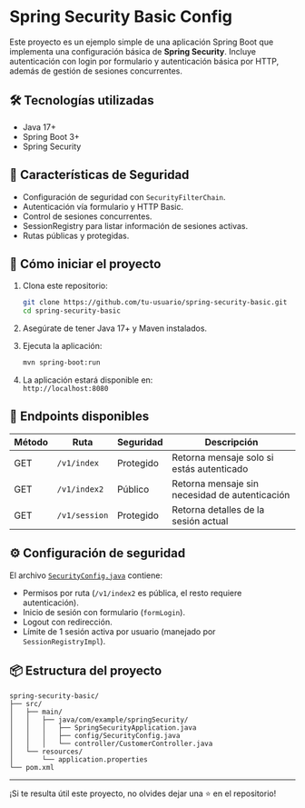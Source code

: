 # Spring Security Basic Config

Este proyecto es un ejemplo simple de una aplicación Spring Boot que implementa una configuración básica de **Spring Security**. Incluye autenticación con login por formulario y autenticación básica por HTTP, además de gestión de sesiones concurrentes.

## 🛠 Tecnologías utilizadas

- Java 17+
- Spring Boot 3+
- Spring Security

## 🔐 Características de Seguridad

- Configuración de seguridad con `SecurityFilterChain`.
- Autenticación vía formulario y HTTP Basic.
- Control de sesiones concurrentes.
- SessionRegistry para listar información de sesiones activas.
- Rutas públicas y protegidas.

## 🚀 Cómo iniciar el proyecto

1. Clona este repositorio:
   ```bash
   git clone https://github.com/tu-usuario/spring-security-basic.git
   cd spring-security-basic
   ```

2. Asegúrate de tener Java 17+ y Maven instalados.

3. Ejecuta la aplicación:
   ```bash
   mvn spring-boot:run
   ```

4. La aplicación estará disponible en:  
   `http://localhost:8080`

## 🔎 Endpoints disponibles

| Método | Ruta           | Seguridad      | Descripción                                     |
|--------|----------------|----------------|-------------------------------------------------|
| GET    | `/v1/index`    | Protegido      | Retorna mensaje solo si estás autenticado       |
| GET    | `/v1/index2`   | Público        | Retorna mensaje sin necesidad de autenticación  |
| GET    | `/v1/session`  | Protegido      | Retorna detalles de la sesión actual            |

## ⚙️ Configuración de seguridad

El archivo [`SecurityConfig.java`](src/main/java/com/example/springSecurity/config/SecurityConfig.java) contiene:

- Permisos por ruta (`/v1/index2` es pública, el resto requiere autenticación).
- Inicio de sesión con formulario (`formLogin`).
- Logout con redirección.
- Límite de 1 sesión activa por usuario (manejado por `SessionRegistryImpl`).

## 📦 Estructura del proyecto

```
spring-security-basic/
├── src/
│   ├── main/
│   │   ├── java/com/example/springSecurity/
│   │   │   ├── SpringSecurityApplication.java
│   │   │   ├── config/SecurityConfig.java
│   │   │   └── controller/CustomerController.java
│   └── resources/
│       └── application.properties
└── pom.xml
```


---

¡Si te resulta útil este proyecto, no olvides dejar una ⭐ en el repositorio!
